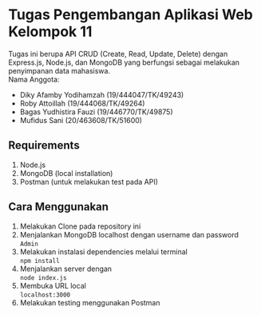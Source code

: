 # Tugas Pengembangan Aplikasi Web Kelompok 11  
Tugas ini berupa API CRUD (Create, Read, Update, Delete) dengan Express.js, Node.js, dan MongoDB yang berfungsi sebagai melakukan penyimpanan data mahasiswa.  
Nama Anggota:  
- Diky Afamby Yodihamzah      (19/444047/TK/49243)  
- Roby Attoillah					    (19/444068/TK/49264)  
- Bagas Yudhistira Fauzi			(19/446770/TK/49875)  
- Mufidus Sani 					      (20/463608/TK/51600)  

## Requirements  
1. Node.js  
2. MongoDB (local installation)  
3. Postman (untuk melakukan test pada API)  

## Cara Menggunakan  
1. Melakukan Clone pada repository ini  
2. Menjalankan MongoDB localhost dengan username dan password  
``Admin``  
3. Melakukan instalasi dependencies melalui terminal  
```npm install```  
4. Menjalankan server dengan  
```node index.js```  
5. Membuka URL local  
```localhost:3000```  
6. Melakukan testing menggunakan Postman  
